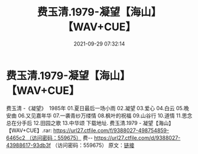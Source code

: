 ﻿---
title: 费玉清.1979-凝望【海山】【WAV+CUE】
date: 2021-09-29 07:32:14
categories: WAV车载音乐、镜像
tags: 华语中文
---
# 费玉清.1979-凝望【海山】【WAV+CUE】

费玉清
-《凝望》  1985年
01.夏日最后一场小雨
02.凝望
03.爱心
04.白云
05.晚安曲
06.又见嘉年华
07.一袭青纱万缕情
08.枫叶的祝福
09.山谷行
10.道情
11.思念总在分手后
12.田园之歌
13.中华颂
下载地址.
费玉清.1979 - 凝望【海山】【WAV+CUE】.rar: https://url27.ctfile.com/f/9388027-498754859-6465c2 （访问密码：559675）
费--
https://url27.ctfile.com/d/9388027-43988617-93db3f
（访问密码：559675）
原文：[链接](https://blog.sina.com.cn/s/blog_1647c7e7601030u6v.html)